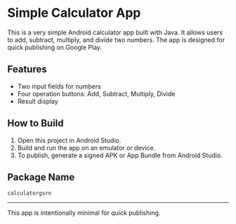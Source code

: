 # Simple Calculator App

This is a very simple Android calculator app built with Java. It allows users to add, subtract, multiply, and divide two numbers. The app is designed for quick publishing on Google Play.

## Features
- Two input fields for numbers
- Four operation buttons: Add, Subtract, Multiply, Divide
- Result display

## How to Build
1. Open this project in Android Studio.
2. Build and run the app on an emulator or device.
3. To publish, generate a signed APK or App Bundle from Android Studio.

## Package Name
`calculatorgsrn`

---

This app is intentionally minimal for quick publishing.
